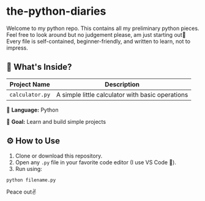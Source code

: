 # the-python-diaries 

Welcome to my python repo. This contains all my preliminary python pieces. Feel free to look around but no judgement please, am just starting out🙏
Every file is self-contained, beginner-friendly, and written to learn, not to impress. 


## 📌 What's Inside?

| Project Name     | Description                                               |
|------------------|-----------------------------------------------------------|
| `calculator.py`  | A simple little calculator with basic operations          |



🧠 **Language:** Python

💾 **Goal:** Learn and build simple projects

## ⚙️ How to Use

1. Clone or download this repository.
2. Open any `.py` file in your favorite code editor (I use VS Code 🖤).
3. Run using:

```bash
python filename.py
```

Peace out✌️
